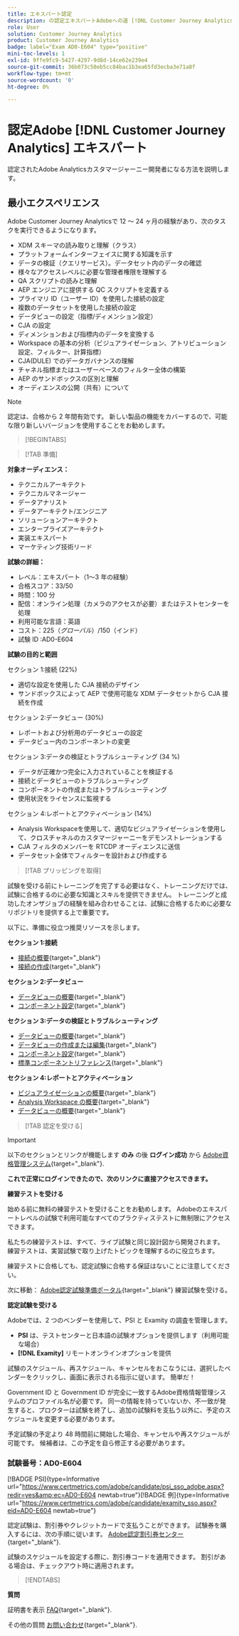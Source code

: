 ```yaml
---
title: エキスパート認定
description: の認定エキスパートAdobeへの道 [!DNL Customer Journey Analytics]
role: User
solution: Customer Journey Analytics
product: Customer Journey Analytics
badge: label="Exam AD0-E604" type="positive"
mini-toc-levels: 1
exl-id: 9ffe9fc9-5427-4297-9d8d-14ce62e239e4
source-git-commit: 36b073c50eb5cc84bac1b3ea65fd3ecba3e71a8f
workflow-type: tm+mt
source-wordcount: '0'
ht-degree: 0%

---
```


# 認定Adobe [!DNL Customer Journey Analytics] エキスパート

認定されたAdobe Analyticsカスタマージャーニー開発者になる方法を説明します。

## 最小エクスペリエンス

Adobe Customer Journey Analyticsで 12 ～ 24 ヶ月の経験があり、次のタスクを実行できるようになります。

* XDM スキーマの読み取りと理解（クラス）
* プラットフォームインターフェイスに関する知識を示す
* データの検証（クエリサービス）。データセット内のデータの確認
* 様々なアクセスレベルに必要な管理者権限を理解する
* QA スクリプトの読みと理解
* AEP エンジニアに提供する QC スクリプトを定義する
* プライマリ ID（ユーザー ID）を使用した接続の設定
* 複数のデータセットを使用した接続の設定
* データビューの設定（指標/ディメンション設定）
* CJA の設定
* ディメンションおよび指標内のデータを変換する
* Workspace の基本の分析（ビジュアライゼーション、アトリビューション設定、フィルター、計算指標）
* CJA(DULE) でのデータガバナンスの理解
* チャネル指標またはユーザーベースのフィルター全体の構築
* AEP のサンドボックスの区別と理解
* オーディエンスの公開（共有）について

>[!NOTE]
>
>認定は、合格から 2 年間有効です。 新しい製品の機能をカバーするので、可能な限り新しいバージョンを使用することをお勧めします。

>[!BEGINTABS]

>[!TAB 準備]

**対象オーディエンス：**

* テクニカルアーキテクト
* テクニカルマネージャー
* データアナリスト
* データアーキテクト/エンジニア
* ソリューションアーキテクト
* エンタープライズアーキテクト
* 実装エキスパート
* マーケティング技術リード

**試験の詳細：**

* レベル：エキスパート（1～3 年の経験）
* 合格スコア：33/50
* 時間：100 分
* 配信：オンライン処理（カメラのアクセスが必要）またはテストセンターを処理
* 利用可能な言語：英語
* コスト：$225（グローバル）/$150（インド）
* 試験 ID :AD0-E604

**試験の目的と範囲**

セクション 1:接続 (22%)

* 適切な設定を使用した CJA 接続のデザイン
* サンドボックスによって AEP で使用可能な XDM データセットから CJA 接続を作成

セクション 2:データビュー (30%)

* レポートおよび分析用のデータビューの設定
* データビュー内のコンポーネントの変更

セクション 3:データの検証とトラブルシューティング (34 %)

* データが正確かつ完全に入力されていることを検証する
* 接続とデータビューのトラブルシューティング
* コンポーネントの作成またはトラブルシューティング
* 使用状況をライセンスに監視する

セクション 4:レポートとアクティベーション (14%)

* Analysis Workspaceを使用して、適切なビジュアライゼーションを使用して、クロスチャネルのカスタマージャーニーをデモンストレーションする
* CJA フィルタのメンバーを RTCDP オーディエンスに送信
* データセット全体でフィルターを設計および作成する

>[!TAB プリッピングを取得]

試験を受ける前にトレーニングを完了する必要はなく、トレーニングだけでは、試験に合格するのに必要な知識とスキルを提供できません。 トレーニングと成功したオンザジョブの経験を組み合わせることは、試験に合格するために必要なリポジトリを提供する上で重要です。

以下に、準備に役立つ推奨リソースを示します。

**セクション 1:接続**

* [接続の概要](https://experienceleague.adobe.com/docs/analytics-platform/using/cja-connections/overview.html?lang=ja){target="_blank"}
* [接続の作成](https://experienceleague.adobe.com/docs/analytics-platform/using/cja-connections/create-connection.html?lang=ja){target="_blank"}

**セクション 2:データビュー**

* [データビューの概要](https://experienceleague.adobe.com/docs/analytics-platform/using/cja-dataviews/data-views.html?lang=ja){target="_blank"}
* [コンポーネント設定](https://experienceleague.adobe.com/docs/analytics-platform/using/cja-dataviews/component-settings/overview.html){target="_blank"}

**セクション 3:データの検証とトラブルシューティング**

* [データビューの概要](https://experienceleague.adobe.com/docs/analytics-platform/using/cja-dataviews/data-views.html?lang=ja){target="_blank"}
* [データビューの作成または編集](https://experienceleague.adobe.com/docs/analytics-platform/using/cja-dataviews/create-dataview.html?lang=ja){target="_blank"}
* [コンポーネント設定](https://experienceleague.adobe.com/docs/analytics-platform/using/cja-dataviews/component-settings/overview.html){target="_blank"}
* [標準コンポーネントリファレンス](https://experienceleague.adobe.com/docs/analytics-platform/using/cja-dataviews/component-reference.html?lang=ja){target="_blank"}

**セクション 4:レポートとアクティベーション**

* [ビジュアライゼーションの概要](https://experienceleague.adobe.com/docs/analytics-platform/using/cja-workspace/visualizations/freeform-analysis-visualizations.html){target="_blank"}
* [Analysis Workspace の概要](https://experienceleague.adobe.com/docs/analytics-platform/using/cja-workspace/home.html){target="_blank"}
* [データビューの概要](https://experienceleague.adobe.com/docs/analytics-platform/using/cja-dataviews/data-views.html?lang=ja){target="_blank"}

>[!TAB 認定を受ける]

>[!IMPORTANT]
>
>以下のセクションとリンクが機能します **のみ**  の後 **ログイン成功** から [Adobe資格管理システム](https://www.certmetrics.com/adobe){target="_blank"}.

**これで正常にログインできたので、次のリンクに直接アクセスできます。**

**練習テストを受ける**

始める前に無料の練習テストを受けることをお勧めします。 Adobeのエキスパートレベルの試験で利用可能なすべてのプラクティステストに無制限にアクセスできます。

私たちの練習テストは、すべて、ライブ試験と同じ設計図から開発されます。 練習テストは、実習試験で取り上げたトピックを理解するのに役立ちます。

練習テストに合格しても、認定試験に合格する保証はないことに注意してください。

次に移動： [Adobe認定試験準備ポータル](https://www.certmetrics.com/adobe/candidate/gmetrix_sso.aspx){target="_blank"} 練習試験を受ける。

**認定試験を受ける**

Adobeでは、2 つのベンダーを使用して、PSI と Examity の調査を管理します。

* **PSI** は、テストセンターと日本語の試験オプションを提供します（利用可能な場合）
* **[!DNL Examity]** リモートオンラインオプションを提供

試験のスケジュール、再スケジュール、キャンセルをおこなうには、選択したベンダーをクリックし、画面に表示される指示に従います。 簡単だ！

Government ID と Government ID が完全に一致するAdobe資格情報管理システムのプロファイル名が必要です。 同一の情報を持っていないか、不一致が発生すると、プロクターは試験を終了し、追加の試験料を支払う以外に、予定のスケジュールを変更する必要があります。

予定試験の予定より 48 時間前に開始した場合、キャンセルや再スケジュールが可能です。 候補者は、この予定を自ら修正する必要があります。

### 試験番号：AD0-E604

[!BADGE PSI]{type=Informative url="https://www.certmetrics.com/adobe/candidate/psi_sso_adobe.aspx?redir=yes&amp;ec=AD0-E604 newtab=true"}[!BADGE 例]{type=Informative url="https://www.certmetrics.com/adobe/candidate/examity_sso.aspx?eid=AD0-E604 newtab=true"}

認定試験は、割引券やクレジットカードで支払うことができます。 試験券を購入するには、次の手順に従います。 [Adobe認定割引券センター](https://market.xvoucher.com/adobe/global){target="_blank"}.

試験のスケジュールを設定する際に、割引券コードを適用できます。 割引がある場合は、チェックアウト時に適用されます。

>[!ENDTABS]

**質問**

証明書を表示 [FAQ](https://experienceleague.adobe.com/docs/certification/certification/faq.html){target="_blank"}.

その他の質問 [お問い合わせ](mailto:certif@adobe.com){target="_blank"}.
